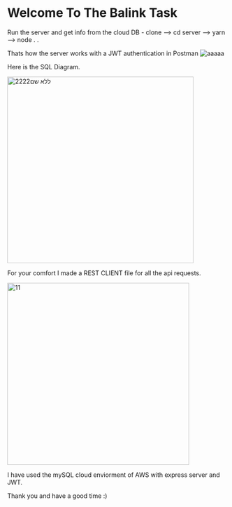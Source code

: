 # Welcome To The Balink Task
 Run the server and get info from the cloud DB - clone --> cd server --> yarn --> node . .
 
Thats how the server works with a JWT authentication in Postman
 ![aaaaa](https://user-images.githubusercontent.com/67858239/112889224-0a9af900-90de-11eb-8107-2f5ca113e4c7.gif)
 
 Here is the SQL Diagram.

 
 <img width="426" alt="ללא שם2222" src="https://user-images.githubusercontent.com/67858239/112891472-db39bb80-90e0-11eb-8ff2-2b1e51960f68.png">


 
 For your comfort I made a REST CLIENT file for all the api requests.
 
 <img width="416" alt="11" src="https://user-images.githubusercontent.com/67858239/112888787-76309680-90dd-11eb-9feb-91ecf0b96234.png">


I have used the mySQL cloud enviorment of AWS with express server and JWT.

Thank you and have a good time :)

